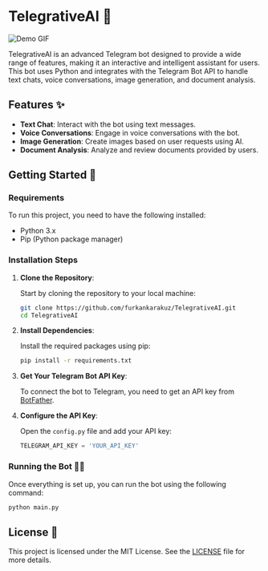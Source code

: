 
# TelegrativeAI 🤖
![Demo GIF](https://i.giphy.com/media/v1.Y2lkPTc5MGI3NjExZnpibnB3OWd2OWtvdm13cWl1NGFhaHQ3eDJvZnN1MHJ1a3I4NmFldyZlcD12MV9pbnRlcm5hbF9naWZfYnlfaWQmY3Q9Zw/JFz7YZA0vhiGlAYCSn/giphy.gif)


TelegrativeAI is an advanced Telegram bot designed to provide a wide range of features, making it an interactive and intelligent assistant for users. This bot uses Python and integrates with the Telegram Bot API to handle text chats, voice conversations, image generation, and document analysis. 

## Features ✨

- **Text Chat**: Interact with the bot using text messages.
- **Voice Conversations**: Engage in voice conversations with the bot.
- **Image Generation**: Create images based on user requests using AI.
- **Document Analysis**: Analyze and review documents provided by users.

## Getting Started 🚀

### Requirements

To run this project, you need to have the following installed:

- Python 3.x
- Pip (Python package manager)

### Installation Steps

1. **Clone the Repository**:

   Start by cloning the repository to your local machine:

   ```bash
   git clone https://github.com/furkankarakuz/TelegrativeAI.git
   cd TelegrativeAI
   ```

2. **Install Dependencies**:

   Install the required packages using pip:

   ```bash
   pip install -r requirements.txt
   ```

3. **Get Your Telegram Bot API Key**:

   To connect the bot to Telegram, you need to get an API key from [BotFather](https://core.telegram.org/bots#botfather).

4. **Configure the API Key**:

   Open the `config.py` file and add your API key:

   ```python
   TELEGRAM_API_KEY = 'YOUR_API_KEY'
   ```

### Running the Bot 🏃‍♂️

Once everything is set up, you can run the bot using the following command:

```bash
python main.py
```


## License 📝

This project is licensed under the MIT License. See the [LICENSE](LICENSE) file for more details.
